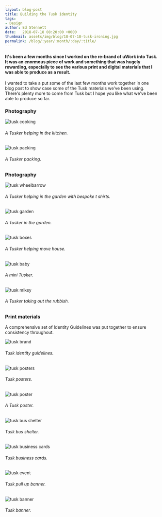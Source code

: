 ```yaml
---
layout: blog-post
title: Building the Tusk identity
tags:
- Design
author: Ed Stennett
date:   2018-07-18 08:20:00 +0000
thumbnail: assets/img/blog/18-07-18-tusk-ironing.jpg
permalink: /blog/:year/:month/:day/:title/
---
```


#### It's been a few months since I worked on the re-brand of uWork into Tusk. It was an enormous piece of work and something that was hugely rewarding, especially to see the various print and digital materials that I was able to produce as a result.

I wanted to take a put some of the last few months work together in one blog post to show case some of the Tusk materials we've been using. There's plenty more to come from Tusk but I hope you like what we've been able to produce so far.

<section>
    <h3>Photography</h3>
    <div class="full-width portfolio-banner">
        <img src="{{ site.baseurl}}/assets/img/blog/18-07-18-tusk-cooking.jpg" class="no-padding portfolio-banner-image" alt="tusk cooking"/>
    </div>
    <h6>A Tusker helping in the kitchen.</h6>
</section>

<div class="container">
    <div class="row">
        <div class="col-12">
            <div class="post-img-alt-container">
        	    <img src="{{ site.baseurl }}/assets/img/blog/18-07-18-tusk-packing.jpg" class="post-img-alt" alt="tusk packing">
                <h6>A Tusker packing.</h6>
            </div>
        </div>
    </div>
</div>

<section>
    <h3>Photography</h3>
    <div class="full-width portfolio-banner">
        <img src="{{ site.baseurl}}/assets/img/blog/18-07-18-tusk-wheel-barrow.jpg" class="no-padding portfolio-banner-image" alt="tusk wheelbarrow"/>
    </div>
    <h6>A Tusker helping in the garden with bespoke t shirts.</h6>
</section>

<div class="container">
    <div class="row">
        <div class="col-12">
            <div class="post-img-alt-container">
        	    <img src="{{ site.baseurl }}/assets/img/blog/18-07-18-tusk-garden.jpg" class="post-img-alt" alt="tusk garden">
                <h6>A Tusker in the garden.</h6>
            </div>
        </div>
    </div>
</div>

<section>
    <div class="full-width portfolio-banner">
        <img src="{{ site.baseurl}}/assets/img/blog/18-07-18-tusk-boxes.jpg" class="no-padding portfolio-banner-image" alt="tusk boxes"/>
    </div>
    <h6>A Tusker helping move house.</h6>
</section>

<div class="container">
    <div class="row">
        <div class="col-12">
            <div class="post-img-alt-container">
        	    <img src="{{ site.baseurl }}/assets/img/blog/18-07-18-tusk-baby.jpg" class="post-img-alt" alt="tusk baby">
                <h6>A mini Tusker.</h6>
            </div>
        </div>
    </div>
</div>

<section>
    <div class="full-width portfolio-banner">
        <img src="{{ site.baseurl}}/assets/img/blog/18-07-18-tusk-mikey.jpg" class="no-padding portfolio-banner-image" alt="tusk mikey"/>
    </div>
    <h6>A Tusker taking out the rubbish.</h6>
</section>

<section>
    <h3>Print materials</h3>
    <p>A comprehensive set of Identity Guidelines was put together to ensure consistency throughout.</p>
    <div class="full-width portfolio-banner">
        <img src="{{ site.baseurl}}/assets/img/blog/18-07-18-tusk-brand.png" class="no-padding portfolio-banner-image" alt="tusk brand"/>
    </div>
    <h6>Tusk identity guidelines.</h6>
</section>

<div class="container">
    <div class="row">
        <div class="col-12">
            <div class="post-img-alt-container">
        	    <img src="{{ site.baseurl }}/assets/img/blog/18-07-18-tusk-posters.jpg" class="post-img-alt" alt="tusk posters">
                <h6>Tusk posters.</h6>
            </div>
        </div>
    </div>
</div>

<section>
    <div class="full-width portfolio-banner">
        <img src="{{ site.baseurl}}/assets/img/blog/18-07-18-tusk-poster.jpg" class="no-padding portfolio-banner-image" alt="tusk poster"/>
    </div>
    <h6>A Tusk poster.</h6>
</section>

<div class="container">
    <div class="row">
        <div class="col-12">
            <div class="post-img-alt-container">
        	    <img src="{{ site.baseurl }}/assets/img/blog/18-07-18-tusk-bus-shelter.jpg" class="post-img-alt" alt="tusk bus shelter">
                <h6>Tusk bus shelter.</h6>
            </div>
        </div>
    </div>
</div>

<section>
    <div class="full-width portfolio-banner">
        <img src="{{ site.baseurl}}/assets/img/blog/18-07-18-tusk-business-cards.jpg" class="no-padding portfolio-banner-image" alt="tusk business cards"/>
    </div>
    <h6>Tusk business cards.</h6>
</section>

<div class="container">
    <div class="row">
        <div class="col-12">
            <div class="post-img-alt-container">
        	    <img src="{{ site.baseurl }}/assets/img/blog/18-07-18-tusk-event.jpg" class="post-img-alt" alt="tusk event">
                <h6>Tusk pull up banner.</h6>
            </div>
        </div>
    </div>
</div>

<section>
    <div class="full-width portfolio-banner">
        <img src="{{ site.baseurl}}/assets/img/blog/18-07-18-tusk-banner.jpg" class="no-padding portfolio-banner-image" alt="tusk banner"/>
    </div>
    <h6>Tusk banner.</h6>
</section>


